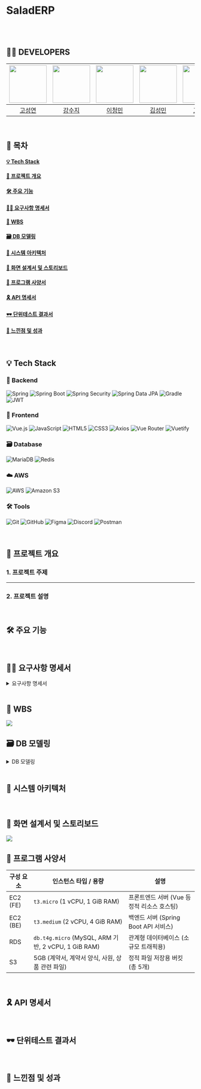 # SaladERP

<br><br>

## 👨‍💻 DEVELOPERS

|<img src="" width="100" height="100"> |<img src="" width="100" height="100"> | <img src="" width="100" height="100">|<img src="" width="100" height="100"> | <img src="" width="100" height="100"> | <img src="" width="100" height="100"> |
| :------------------------------------: | :-------------------------------------: | :-----------------------------------: | :--------------------------------------: | :-----------------------------------: | :-----------------------------------: |
| [고성연](https://github.com/Gombo2) | [강수지](https://github.com/yehang218) | [이청민](https://github.com/Bluesky3125) | [김성민](https://github.com/SungMin-hub) | [고윤석](https://github.com/minsun24) | [이서영(멘토)](https://github.com/beyond-sw-camp) |

<br>

## 📜 목차

#### [💡 Tech Stack](#-Tech-Stack) <br>
#### [📢 프로젝트 개요](#-프로젝트-개요) <br>
#### [🛠️ 주요 기능](#-주요기능) <br>
#### [🙆‍♀️ 요구사항 명세서](#-요구사항-명세서) <br>
#### [🎃 WBS](#-WBS) <br>
#### [🗃️ DB 모델링](#-DB-모델링) <br>
#### [🛜 시스템 아키텍처](#-시스템-아키텍처) <br>
#### [💍 화면 설계서 및 스토리보드](#-화면-설계서-및-스토리보드) <br>
#### [🥎 프로그램 사양서](#-프로그램-사양서) <br>
#### [🎗️ API 명세서](#-API-명세서) <br>
#### [🕶️ 단위테스트 결과서](#-단위테스트-결과서) <br>
#### [🍪 느낀점 및 성과](#-느낀점-및-성과) <br>

<br>

## 💡 Tech Stack
### 🌿 Backend
![Spring](https://img.shields.io/badge/Spring-6DB33F?style=for-the-badge&logo=spring&logoColor=white)
![Spring Boot](https://img.shields.io/badge/Spring_Boot-6DB33F?style=for-the-badge&logo=springboot&logoColor=white)
![Spring Security](https://img.shields.io/badge/Spring_Security-6DB33F?style=for-the-badge&logo=springsecurity&logoColor=white)
![Spring Data JPA](https://img.shields.io/badge/Spring_Data_JPA-6DB33F?style=for-the-badge)
![Gradle](https://img.shields.io/badge/Gradle-02303A?style=for-the-badge&logo=gradle&logoColor=white)
![JWT](https://img.shields.io/badge/JWT-000000?style=for-the-badge&logo=JSON%20web%20tokens&logoColor=white)

### 🌿 Frontend
![Vue.js](https://img.shields.io/badge/Vue.js-4FC08D?style=for-the-badge&logo=vue.js&logoColor=white)
![JavaScript](https://img.shields.io/badge/JavaScript-F7DF1E?style=for-the-badge&logo=javascript&logoColor=black)
![HTML5](https://img.shields.io/badge/HTML5-E34F26?style=for-the-badge&logo=html5&logoColor=white)
![CSS3](https://img.shields.io/badge/CSS3-1572B6?style=for-the-badge&logo=css3&logoColor=white)
![Axios](https://img.shields.io/badge/Axios-5A29E4?style=for-the-badge)
![Vue Router](https://img.shields.io/badge/Vue_Router-4FC08D?style=for-the-badge)
![Vuetify](https://img.shields.io/badge/Vuetify-1867C0?style=for-the-badge)

### 🗃️ Database
![MariaDB](https://img.shields.io/badge/MariaDB-003545?style=for-the-badge&logo=mariadb&logoColor=white)
![Redis](https://img.shields.io/badge/Redis-DC382D?style=for-the-badge&logo=redis&logoColor=white)

### ☁️ AWS
![AWS](https://img.shields.io/badge/AWS-232F3E?style=for-the-badge&logo=amazonaws&logoColor=white)
![Amazon S3](https://img.shields.io/badge/Amazon_S3-569A31?style=for-the-badge&logo=amazonaws&logoColor=white)

### 🛠️ Tools
![Git](https://img.shields.io/badge/Git-F05032?style=for-the-badge&logo=git&logoColor=white)
![GitHub](https://img.shields.io/badge/GitHub-181717?style=for-the-badge&logo=github&logoColor=white)
![Figma](https://img.shields.io/badge/Figma-F24E1E?style=for-the-badge&logo=figma&logoColor=white)
![Discord](https://img.shields.io/badge/Discord-5865F2?style=for-the-badge&logo=discord&logoColor=white)
![Postman](https://img.shields.io/badge/Postman-FF6C37?style=for-the-badge&logo=postman&logoColor=white)

<br>

## 📢 프로젝트 개요

### 1. 프로젝트 주제

****

### 2. 프로젝트 설명



<br>

## 🛠️ 주요 기능


<br>

## 🙆‍♀️ 요구사항 명세서

<details>
<summary>요구사항 명세서</summary>
<div markdown="1">
<img src="https://github.com/user-attachments/assets/0e998248-de57-46e3-9f69-5cf040603efc">
<img src="https://github.com/user-attachments/assets/65658954-d28b-4c8e-97a8-144b4a111c94">
<img src="https://github.com/user-attachments/assets/42aedea7-5184-436d-91bc-5e900b3fe955">

</div>
</details>

<br>

## 🎃 WBS

<img src="https://github.com/user-attachments/assets/5a953ea4-7f27-4d20-955c-510f4306c201">

<br>

## 🗃️ DB 모델링

<details>
<summary>DB 모델링</summary>
<div markdown="1">
<img src="https://github.com/user-attachments/assets/26334fa6-0ffa-4d1c-a2e8-5b5ed486b81c">

</div>
</details>

<br>

## 🛜 시스템 아키텍처



<br>



## 💍 화면 설계서 및 스토리보드

<img src="https://github.com/user-attachments/assets/008f5cae-3bae-4a1a-a981-3cb8fbbdf94c">

<br>

## 🥎 프로그램 사양서
| 구성 요소   | 인스턴스 타입 / 용량                              | 설명 |
|-------------|----------------------------------------------------|------|
| EC2 (FE)    | `t3.micro` (1 vCPU, 1 GiB RAM)                     | 프론트엔드 서버 (Vue 등 정적 리소스 호스팅) |
| EC2 (BE)    | `t3.medium` (2 vCPU, 4 GiB RAM)                    | 백엔드 서버 (Spring Boot API 서비스) |
| RDS         | `db.t4g.micro` (MySQL, ARM 기반, 2 vCPU, 1 GiB RAM) | 관계형 데이터베이스 (소규모 트래픽용) |
| S3          | 5GB (계약서, 계약서 양식, 사원, 상품 관련 파일)     | 정적 파일 저장용 버킷 (총 5개) |


<br>

## 🎗️ API 명세서



<br>

## 🕶️ 단위테스트 결과서



<br>

## 🍪 느낀점 및 성과



<br>

